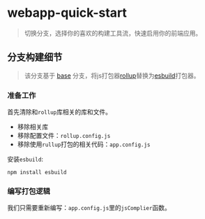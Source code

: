 # webapp-quick-start

> 切换分支，选择你的喜欢的构建工具流，快速启用你的前端应用。

## 分支构建细节

> 该分支基于 [base](https://github.com/fongzhizhi/webapp-quick-start/tree/base) 分支，将js打包器[rollup](https://www.rollupjs.com/)替换为[esbuild](https://esbuild.docschina.org/)打包器。

### 准备工作

首先清除和`rollup`库相关的库和文件。

+ 移除相关库
+ 移除配置文件：`rollup.config.js`
+ 移除使用`rullup`打包的相关代码：`app.config.js`

安装`esbuild`:

```shell
npm install esbuild
```

### 编写打包逻辑

我们只需要重新编写：`app.config.js`里的`jsComplier`函数。



